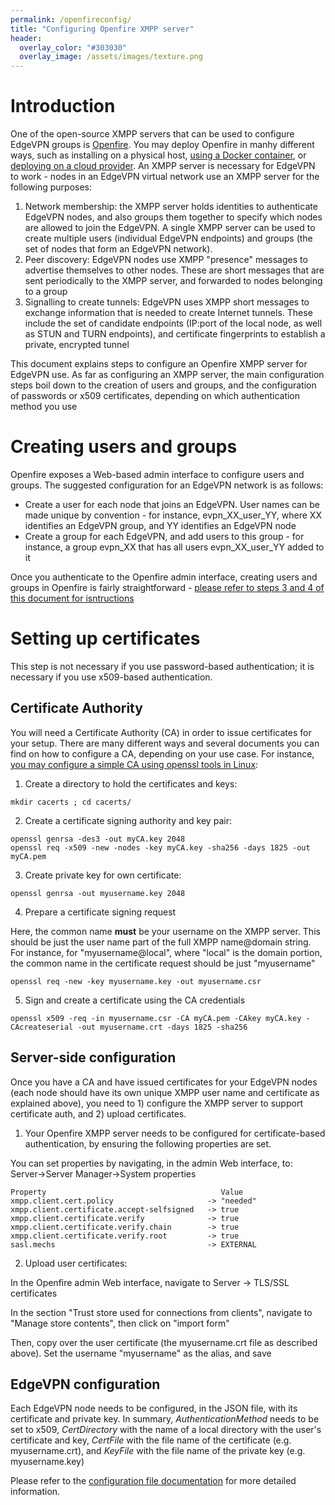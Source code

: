 ```yaml
---
permalink: /openfireconfig/
title: "Configuring Openfire XMPP server"
header:
  overlay_color: "#303030"
  overlay_image: /assets/images/texture.png
---
```


# Introduction

One of the open-source XMPP servers that can be used to configure EdgeVPN groups is [Openfire](https://www.igniterealtime.org/projects/openfire/). You may deploy Openfire in manhy different ways, such as installing on a physical host, [using a Docker container](https://hub.docker.com/r/quantumobject/docker-openfire), or [deploying on a cloud provider](https://bitnami.com/stack/openfire/cloud/aws). An XMPP server is necessary for EdgeVPN to work - nodes in an EdgeVPN virtual network use an XMPP server for the following purposes:

1. Network membership: the XMPP server holds identities to authenticate EdgeVPN nodes, and also groups them together to specify which nodes are allowed to join the EdgeVPN. A single XMPP server can be used to create multiple users (individual EdgeVPN endpoints) and groups (the set of nodes that form an EdgeVPN network).
2. Peer discovery: EdgeVPN nodes use XMPP "presence" messages to advertise themselves to other nodes. These are short messages that are sent periodically to the XMPP server, and forwarded to nodes belonging to a group
3. Signalling to create tunnels: EdgeVPN uses XMPP short messages to exchange information that is needed to create Internet tunnels. These include the set of candidate endpoints (IP:port of the local node, as well as STUN and TURN endpoints), and certificate fingerprints to establish a private, encrypted tunnel

This document explains steps to configure an Openfire XMPP server for EdgeVPN use. As far as configuring an XMPP server, the main configuration steps boil down to the creation of users and groups, and the configuration of passwords or x509 certificates, depending on which authentication method you use

# Creating users and groups

Openfire exposes a Web-based admin interface to configure users and groups. The suggested configuration for an EdgeVPN network is as follows:

* Create a user for each node that joins an EdgeVPN. User names can be made unique by convention - for instance, evpn_XX_user_YY, where XX identifies an EdgeVPN group, and YY identifies an EdgeVPN node
* Create a group for each EdgeVPN, and add users to this group - for instance, a group evpn_XX that has all users evpn_XX_user_YY added to it

Once you authenticate to the Openfire admin interface, creating users and groups in Openfire is fairly straightforward - [please refer to steps 3 and 4 of this document for isntructions](/openfiredocker)

# Setting up certificates

This step is not necessary if you use password-based authentication; it is necessary if you use x509-based authentication.

## Certificate Authority

You will need a Certificate Authority (CA) in order to issue certificates for your setup. There are many different ways and several documents you can find on how to configure a CA, depending on your use case. For instance, [you may configure a simple CA using openssl tools in Linux](https://deliciousbrains.com/ssl-certificate-authority-for-local-https-development/):

1. Create a directory to hold the certificates and keys:

```
mkdir cacerts ; cd cacerts/ 
```

2. Create a certificate signing authority and key pair:

```
openssl genrsa -des3 -out myCA.key 2048
openssl req -x509 -new -nodes -key myCA.key -sha256 -days 1825 -out myCA.pem
```

3. Create private key for own certificate:

```
openssl genrsa -out myusername.key 2048
```

4. Prepare a certificate signing request

Here, the common name **must** be your username on the XMPP server. This should be just the user name part of the full XMPP name@domain string. For instance, for "myusername@local", where "local" is the domain portion, the common name in the certificate request should be just "myusername"

```
openssl req -new -key myusername.key -out myusername.csr
```

5. Sign and create a certificate using the CA credentials

```
openssl x509 -req -in myusername.csr -CA myCA.pem -CAkey myCA.key -CAcreateserial -out myusername.crt -days 1825 -sha256
```

## Server-side configuration

Once you have a CA and have issued certificates for your EdgeVPN nodes (each node should have its own unique XMPP user name and certificate as explained above), you need to 1) configure the XMPP server to support certificate auth, and 2) upload certificates.

1. Your Openfire XMPP server needs to be configured for certificate-based authentication, by ensuring the following properties are set. 

You can set properties by navigating, in the admin Web interface, to: Server->Server Manager->System properties

```
Property                                       Value
xmpp.client.cert.policy                     -> "needed"
xmpp.client.certificate.accept-selfsigned   -> true
xmpp.client.certificate.verify              -> true
xmpp.client.certificate.verify.chain        -> true
xmpp.client.certificate.verify.root         -> true
sasl.mechs                                  -> EXTERNAL
```

2. Upload user certificates:

In the Openfire admin Web interface, navigate to Server -> TLS/SSL certificates

In the section "Trust store used for connections from clients", navigate to "Manage store contents", then click on "import form"

Then, copy over the user certificate (the myusername.crt file as described above). Set the username "myusername" as the alias, and save

## EdgeVPN configuration

Each EdgeVPN node needs to be configured, in the JSON file, with its certificate and private key. In summary, *AuthenticationMethod* needs to be set to x509, *CertDirectory* with the name of a local directory with the user's certificate and key, *CertFile* with the file name of the certificate (e.g. myusername.crt), and *KeyFile* with the file name of the private key (e.g. myusername.key)

Please refer to the [configuration file documentation](/configfile) for more detailed information.


